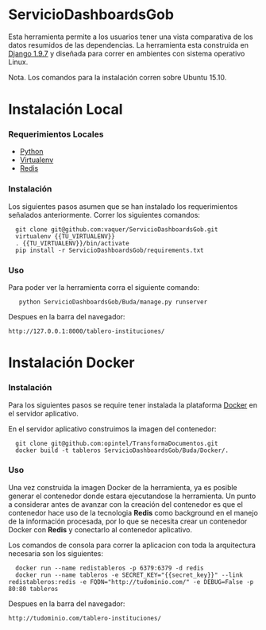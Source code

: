 # ServicioDashboardsGob
Esta herramienta permite a los usuarios tener una vista comparativa de los datos resumidos de las dependencias.
La herramienta esta construida en [Django 1.9.7](https://docs.djangoproject.com/en/1.9/) y diseñada para correr en ambientes
con sistema operativo Linux.

Nota. Los comandos para la instalación corren sobre Ubuntu 15.10.

# Instalación Local

### Requerimientos Locales
- [Python](https://www.python.org/download/releases/2.7/)
- [Virtualenv](https://virtualenv.pypa.io/en/stable/)
- [Redis](http://redis.io/)

### Instalación
Los siguientes pasos asumen que se han instalado los requerimientos señalados anteriormente. Correr los siguientes comandos:
```shell
  git clone git@github.com:vaquer/ServicioDashboardsGob.git
  virtualenv {{TU_VIRTUALENV}}
  . {{TU_VIRTUALENV}}/bin/activate
  pip install -r ServicioDashboardsGob/requirements.txt
```

### Uso
Para poder ver la herramienta corra el siguiente comando:
```
   python ServicioDashboardsGob/Buda/manage.py runserver
```
Despues en la barra del navegador:
```
http://127.0.0.1:8000/tablero-instituciones/
```

# Instalación Docker
### Instalación
Para los siguientes pasos se require tener instalada la plataforma [Docker](https://www.docker.com/products/overview) en el servidor aplicativo.

En el servidor aplicativo construimos la imagen del contenedor:
```
  git clone git@github.com:opintel/TransformaDocumentos.git
  docker build -t tableros ServicioDashboardsGob/Buda/Docker/.
```
### Uso
Una vez construida la imagen Docker de la herramienta, ya es posible generar el contenedor donde estara ejecutandose la herramienta. Un punto a considerar antes de avanzar con la creación del contenedor es que el contenedor hace uso de la tecnologia **Redis** como background en el manejo de la información procesada, por lo que se necesita crear un contenedor Docker con **Redis** y conectarlo al contenedor aplicativo.

Los comandos de consola para correr la aplicacion con toda la arquitectura necesaria son los siguientes:
```
  docker run --name redistableros -p 6379:6379 -d redis
  docker run --name tableros -e SECRET_KEY="{{secret_key}}" --link redistableros:redis -e FQDN="http://tudominio.com/" -e DEBUG=False -p 80:80 tableros
```

Despues en la barra del navegador:
```
http://tudominio.com/tablero-instituciones/
```